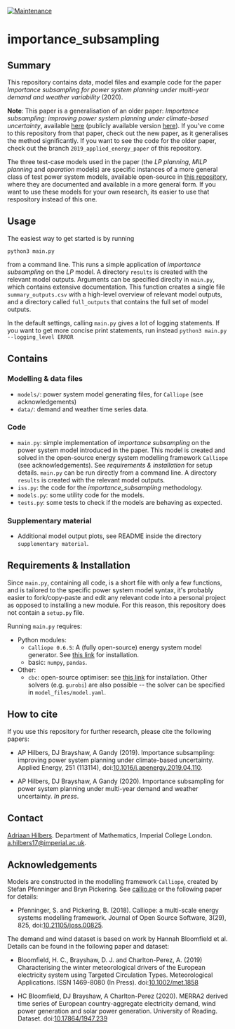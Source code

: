 [![Maintenance](https://img.shields.io/badge/Maintained%3F-yes-green.svg)](https://GitHub.com/Naereen/StrapDown.js/graphs/commit-activity)

# importance_subsampling




## Summary

This repository contains data, model files and example code for the paper *Importance subsampling for power system planning under multi-year demand and weather variability* (2020).

**Note**: This paper is a generalisation of an older paper: *Importance subsampling: improving power system planning under climate-based uncertainty*, available [here](https://doi.org/10.1016/j.apenergy.2019.04.110) (publicly available version [here](https://arxiv.org/abs/1903.10916)). If you've come to this repository from that paper, check out the new paper, as it generalises the method significantly. If you want to see the code for the older paper, check out the branch `2019_applied_energy_paper` of this repository.

The three test-case models used in the paper (the *LP planning*, *MILP planning* and *operation* models) are specific instances of a more general class of test power system models, available open-source in [this repository](https://github.com/ahilbers/renewable_test_PSMs), where they are documented and available in a more general form. If you want to use these models for your own research, its easier to use that respository instead of this one.




## Usage

The easiest way to get started is by running

```
python3 main.py
```

from a command line. This runs a simple application of *importance subsampling* on the *LP* model. A directory `results` is created with the relevant model outputs. Arguments can be specified direclty in `main.py`, which contains extensive documentation. This function creates a single file `summary_outputs.csv` with a high-level overview of relevant model outputs, and a directory called `full_outputs` that contains the full set of model outputs.

In the default settings, calling `main.py` gives a lot of logging statements. If you want to get more concise print statements, run instead `python3 main.py  --logging_level ERROR`




## Contains

### Modelling & data files

- `models/`: power system model generating files, for `Calliope` (see acknowledgements)
- `data/`: demand and weather time series data.


### Code

- `main.py`: simple implementation of _importance subsampling_ on the power system model introduced in the paper. This model is created and solved in the open-source energy system modelling framework `Calliope` (see acknowledgements). See _requirements & installation_ for setup details. `main.py` can be run directly from a command line. A directory `results` is created with the relevant model outputs.
- `iss.py`: the code for the *importance_subsampling* methodology.
- `models.py`: some utility code for the models.
- `tests.py`: some tests to check if the models are behaving as expected.


### Supplementary material

- Additional model output plots, see README inside the directory `supplementary material`.




## Requirements & Installation

Since `main.py`, containing all code, is a short file with only a few functions, and is tailored to the specific power system model syntax, it's probably easier to fork/copy-paste and edit any relevant code into a personal project as opposed to installing a new module. For this reason, this repository does not contain a `setup.py` file.

Running `main.py` requires:
- Python modules:
  - `Calliope 0.6.5`: A (fully open-source) energy system model generator. See [this link](https://calliope.readthedocs.io/en/stable/user/installation.html) for installation.
  - basic: `numpy`, `pandas`.
- Other:
  - `cbc`: open-source optimiser: see [this link](https://projects.coin-or.org/Cbc) for installation. Other solvers (e.g. `gurobi`) are also possible -- the solver can be specified in `model_files/model.yaml`.




## How to cite

If you use this repository for further research, please cite the following papers:

- AP Hilbers, DJ Brayshaw, A Gandy (2019). Importance subsampling: improving power system planning under climate-based uncertainty. Applied Energy, 251 (113114), doi:[10.1016/j.apenergy.2019.04.110](https://doi.org/10.1016/j.apenergy.2019.04.110).

- AP Hilbers, DJ Brayshaw, A Gandy (2020). Importance subsampling for power system planning under multi-year demand and weather uncertainty. *In press*.



## Contact

[Adriaan Hilbers](https://ahilbers.github.io/). Department of Mathematics, Imperial College London. [a.hilbers17@imperial.ac.uk](mailto:a.hilbers17@imperial.ac.uk).




## Acknowledgements

Models are constructed in the modelling framework `Calliope`, created by Stefan Pfenninger and Bryn Pickering. See [callio.pe](https://callio.pe) or the following paper for details:

- Pfenninger, S. and Pickering, B. (2018). Calliope: a multi-scale energy systems modelling framework. Journal of Open Source Software, 3(29), 825, doi:[10.21105/joss.00825](https://doi.org/10.21105/joss.00825).

The demand and wind dataset is based on work by Hannah Bloomfield et al. Details can be found in the following paper and dataset:

- Bloomfield, H. C., Brayshaw, D. J. and Charlton-Perez, A. (2019) Characterising the winter meteorological drivers of the European electricity system using Targeted Circulation Types. Meteorological Applications. ISSN 1469-8080 (In Press). doi:[10.1002/met.1858](https://doi.org/10.1002/met.1858)

- HC Bloomfield, DJ Brayshaw, A Charlton-Perez (2020). MERRA2 derived time series of European country-aggregate electricity demand, wind power generation and solar power generation. University of Reading. Dataset. doi:[10.17864/1947.239](https://doi.org/10.17864/1947.239)
